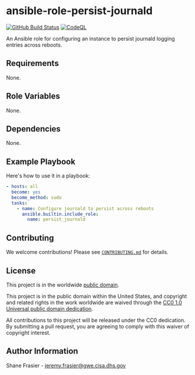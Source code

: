 # ansible-role-persist-journald #

[![GitHub Build Status](https://github.com/cisagov/ansible-role-persist-journald/workflows/build/badge.svg)](https://github.com/cisagov/ansible-role-persist-journald/actions)
[![CodeQL](https://github.com/cisagov/ansible-role-persist-journald/workflows/CodeQL/badge.svg)](https://github.com/cisagov/ansible-role-persist-journald/actions/workflows/codeql-analysis.yml)

An Ansible role for configuring an instance to persist journald
logging entries across reboots.

## Requirements ##

None.

## Role Variables ##

None.

<!--
| Variable | Description | Default | Required |
|----------|-------------|---------|----------|
| optional_variable | Describe its purpose. | `default_value` | No |
| required_variable | Describe its purpose. | n/a | Yes |
-->

## Dependencies ##

None.

## Example Playbook ##

Here's how to use it in a playbook:

```yaml
- hosts: all
  become: yes
  become_method: sudo
  tasks:
    - name: Configure journald to persist across reboots
      ansible.builtin.include_role:
        name: persist_journald
```

## Contributing ##

We welcome contributions!  Please see [`CONTRIBUTING.md`](CONTRIBUTING.md) for
details.

## License ##

This project is in the worldwide [public domain](LICENSE).

This project is in the public domain within the United States, and
copyright and related rights in the work worldwide are waived through
the [CC0 1.0 Universal public domain
dedication](https://creativecommons.org/publicdomain/zero/1.0/).

All contributions to this project will be released under the CC0
dedication. By submitting a pull request, you are agreeing to comply
with this waiver of copyright interest.

## Author Information ##

Shane Frasier - <jeremy.frasier@gwe.cisa.dhs.gov>
